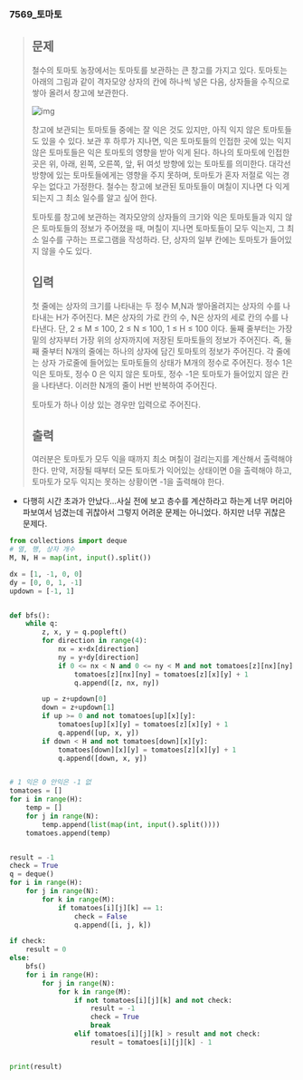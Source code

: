 ### 7569_토마토

> ## 문제
>
> 철수의 토마토 농장에서는 토마토를 보관하는 큰 창고를 가지고 있다. 토마토는 아래의 그림과 같이 격자모양 상자의 칸에 하나씩 넣은 다음, 상자들을 수직으로 쌓아 올려서 창고에 보관한다.
>
> ![img](https://www.acmicpc.net/upload/images/tomato.png)
>
> 창고에 보관되는 토마토들 중에는 잘 익은 것도 있지만, 아직 익지 않은 토마토들도 있을 수 있다. 보관 후 하루가 지나면, 익은 토마토들의 인접한 곳에 있는 익지 않은 토마토들은 익은 토마토의 영향을 받아 익게 된다. 하나의 토마토에 인접한 곳은 위, 아래, 왼쪽, 오른쪽, 앞, 뒤 여섯 방향에 있는 토마토를 의미한다. 대각선 방향에 있는 토마토들에게는 영향을 주지 못하며, 토마토가 혼자 저절로 익는 경우는 없다고 가정한다. 철수는 창고에 보관된 토마토들이 며칠이 지나면 다 익게 되는지 그 최소 일수를 알고 싶어 한다.
>
> 토마토를 창고에 보관하는 격자모양의 상자들의 크기와 익은 토마토들과 익지 않은 토마토들의 정보가 주어졌을 때, 며칠이 지나면 토마토들이 모두 익는지, 그 최소 일수를 구하는 프로그램을 작성하라. 단, 상자의 일부 칸에는 토마토가 들어있지 않을 수도 있다.
>
> ## 입력
>
> 첫 줄에는 상자의 크기를 나타내는 두 정수 M,N과 쌓아올려지는 상자의 수를 나타내는 H가 주어진다. M은 상자의 가로 칸의 수, N은 상자의 세로 칸의 수를 나타낸다. 단, 2 ≤ M ≤ 100, 2 ≤ N ≤ 100, 1 ≤ H ≤ 100 이다. 둘째 줄부터는 가장 밑의 상자부터 가장 위의 상자까지에 저장된 토마토들의 정보가 주어진다. 즉, 둘째 줄부터 N개의 줄에는 하나의 상자에 담긴 토마토의 정보가 주어진다. 각 줄에는 상자 가로줄에 들어있는 토마토들의 상태가 M개의 정수로 주어진다. 정수 1은 익은 토마토, 정수 0 은 익지 않은 토마토, 정수 -1은 토마토가 들어있지 않은 칸을 나타낸다. 이러한 N개의 줄이 H번 반복하여 주어진다.
>
> 토마토가 하나 이상 있는 경우만 입력으로 주어진다.
>
> ## 출력
>
> 여러분은 토마토가 모두 익을 때까지 최소 며칠이 걸리는지를 계산해서 출력해야 한다. 만약, 저장될 때부터 모든 토마토가 익어있는 상태이면 0을 출력해야 하고, 토마토가 모두 익지는 못하는 상황이면 -1을 출력해야 한다.



- 다행히 시간 초과가 안났다...사실 전에 보고 층수를 계산하라고 하는게 너무 머리아파보여서 넘겼는데 귀찮아서 그렇지 어려운 문제는 아니었다. 하지만 너무 귀찮은 문제다.

```python
from collections import deque
# 열, 행, 상자 개수
M, N, H = map(int, input().split())

dx = [1, -1, 0, 0]
dy = [0, 0, 1, -1]
updown = [-1, 1]


def bfs():
    while q:
        z, x, y = q.popleft()
        for direction in range(4):
            nx = x+dx[direction]
            ny = y+dy[direction]
            if 0 <= nx < N and 0 <= ny < M and not tomatoes[z][nx][ny]:
                tomatoes[z][nx][ny] = tomatoes[z][x][y] + 1
                q.append([z, nx, ny])

        up = z+updown[0]
        down = z+updown[1]
        if up >= 0 and not tomatoes[up][x][y]:
            tomatoes[up][x][y] = tomatoes[z][x][y] + 1
            q.append([up, x, y])
        if down < H and not tomatoes[down][x][y]:
            tomatoes[down][x][y] = tomatoes[z][x][y] + 1
            q.append([down, x, y])


# 1 익은 0 안익은 -1 없
tomatoes = []
for i in range(H):
    temp = []
    for j in range(N):
        temp.append(list(map(int, input().split())))
    tomatoes.append(temp)


result = -1
check = True
q = deque()
for i in range(H):
    for j in range(N):
        for k in range(M):
            if tomatoes[i][j][k] == 1:
                check = False
                q.append([i, j, k])

if check:
    result = 0
else:
    bfs()
    for i in range(H):
        for j in range(N):
            for k in range(M):
                if not tomatoes[i][j][k] and not check:
                    result = -1
                    check = True
                    break
                elif tomatoes[i][j][k] > result and not check:
                    result = tomatoes[i][j][k] - 1


print(result)
```

